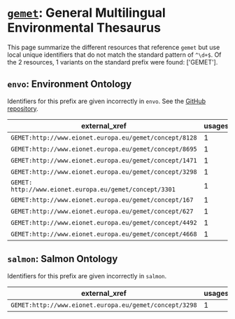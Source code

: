 # [`gemet`](https://bioregistry.io/gemet): General Multilingual Environmental Thesaurus

This page summarize the different resources that reference `gemet`
but use local unique identifiers that do not match the standard pattern of
`^\d+$`. Of the 2 resources,
1 variants on the standard prefix were found: ['GEMET'].

## `envo`: Environment Ontology

Identifiers for this prefix are given incorrectly in `envo`. See the [GitHub repository](https://github.com/EnvironmentOntology/envo).

| external_xref                                           |   usages_count | usages                                                        |
|---------------------------------------------------------|----------------|---------------------------------------------------------------|
| `GEMET:http://www.eionet.europa.eu/gemet/concept/8128`  |              1 | [ENVO:01000538](http://purl.obolibrary.org/obo/ENVO_01000538) |
| `GEMET:http://www.eionet.europa.eu/gemet/concept/8695`  |              1 | [ENVO:01000540](http://purl.obolibrary.org/obo/ENVO_01000540) |
| `GEMET:http://www.eionet.europa.eu/gemet/concept/1471`  |              1 | [ENVO:01000629](http://purl.obolibrary.org/obo/ENVO_01000629) |
| `GEMET:http://www.eionet.europa.eu/gemet/concept/3298`  |              1 | [ENVO:01000710](http://purl.obolibrary.org/obo/ENVO_01000710) |
| `GEMET: http://www.eionet.europa.eu/gemet/concept/3301` |              1 | [ENVO:02500002](http://purl.obolibrary.org/obo/ENVO_02500002) |
| `GEMET:http://www.eionet.europa.eu/gemet/concept/167`   |              1 | [ENVO:02500011](http://purl.obolibrary.org/obo/ENVO_02500011) |
| `GEMET:http://www.eionet.europa.eu/gemet/concept/627`   |              1 | [ENVO:01000543](http://purl.obolibrary.org/obo/ENVO_01000543) |
| `GEMET:http://www.eionet.europa.eu/gemet/concept/4492`  |              1 | [ENVO:01000545](http://purl.obolibrary.org/obo/ENVO_01000545) |
| `GEMET:http://www.eionet.europa.eu/gemet/concept/4668`  |              1 | [ENVO:01000692](http://purl.obolibrary.org/obo/ENVO_01000692) |

## `salmon`: Salmon Ontology

Identifiers for this prefix are given incorrectly in `salmon`.

| external_xref                                          |   usages_count | usages                                                        |
|--------------------------------------------------------|----------------|---------------------------------------------------------------|
| `GEMET:http://www.eionet.europa.eu/gemet/concept/3298` |              1 | [ENVO:01000710](http://purl.obolibrary.org/obo/ENVO_01000710) |


